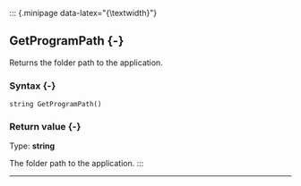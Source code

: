 ::: {.minipage data-latex="{\textwidth}"}
## GetProgramPath {-}

Returns the folder path to the application.

### Syntax {-}

```{sql}
string GetProgramPath() 
```

### Return value {-}

Type: **string**

The folder path to the application.
:::

***
